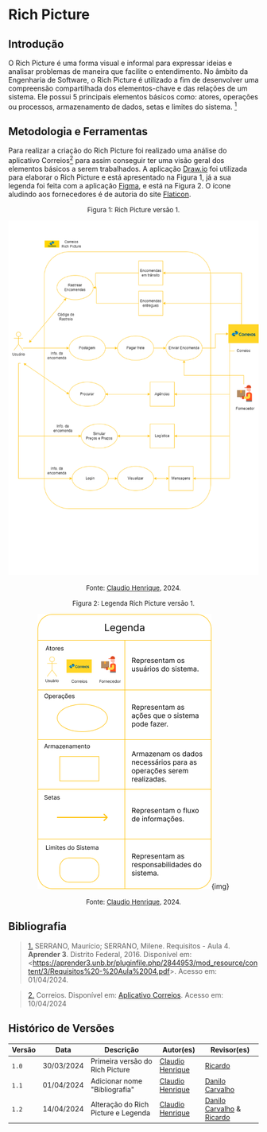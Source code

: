# Rich Picture

## Introdução
O Rich Picture é uma forma visual e informal para expressar ideias e analisar problemas de maneira que facilite o entendimento. No âmbito da Engenharia de Software, o Rich Picture é utilizado  a fim de desenvolver uma compreensão compartilhada dos elementos-chave e das relações de um sistema. Ele possui 5 principais elementos básicos como: atores, operações ou processos, armazenamento de dados, setas e limites do sistema. <a id="rp1" href="#ref1"><sup>1</sup></a> 

## Metodologia e Ferramentas
 Para realizar a criação do Rich Picture foi realizado uma análise do aplicativo Correios<a id="rp2" href="#ref2"><sup>2</sup></a> para assim conseguir ter uma visão geral dos elementos básicos a serem trabalhados.
 A aplicação [Draw.io](https://draw.io) foi utilizada para elaborar o Rich Picture e está apresentado na Figura 1, já a sua legenda foi feita com a aplicação [Figma](https://figma.com), e está na Figura 2. O ícone aludindo aos fornecedores é de autoria do site [Flaticon](https://www.flaticon.com/br/icone-gratis/entregador_2250322).

<font size="2"><p style="text-align: center">Figura 1: Rich Picture versão 1.</p></font>

![Richpicture](../assets/richpicture/Correios-RichPicture.png)

<font size="2"><p style="text-align: center">Fonte: [Claudio Henrique](https://github.com/claudiohsc), 2024.</p></font>

<font size="2"><p style="text-align: center">Figura 2: Legenda Rich Picture versão 1.</p></font>

<center markdown="1" class="img">

![LegendaRichpicturev1](../assets/richpicture/legenda-rich-picture-correios.png){img}

</center>

<font size="2"><p style="text-align: center">Fonte: [Claudio Henrique](https://github.com/claudiohsc), 2024.</p></font>

## Bibliografia

> <a id="ref1" href="#rp1">1.</a> SERRANO, Maurício; SERRANO, Milene. Requisitos - Aula 4. **Aprender 3**. Distrito Federal, 2016. Disponível em: <<https://aprender3.unb.br/pluginfile.php/2844953/mod_resource/content/3/Requisitos%20-%20Aula%2004.pdf>>. Acesso em: 01/04/2024.

> <a id="rp2" href="#ref2">2.</a> Correios. Disponível em: [Aplicativo Correios](https://play.google.com/store/apps/details?id=br.com.correios.preatendimento&hl=pt_BR&gl=US). Acesso em: 10/04/2024


## Histórico de Versões

Versão  | Data | Descrição | Autor(es) | Revisor(es)
-------- | ------ | ------ | ---------- | ----------
`1.0` | 30/03/2024 | Primeira versão do Rich Picture  | [Claudio Henrique](https://github.com/claudiohsc) | [Ricardo](https://www.github.com/avmricardo)
`1.1` | 01/04/2024 | Adicionar nome "Bibliografia"  | [Claudio Henrique](https://github.com/claudiohsc) | [Danilo Carvalho](https://github.com/Danilo-Carvalho-Antunes)
`1.2` | 14/04/2024 | Alteração do Rich Picture e Legenda  | [Claudio Henrique](https://github.com/claudiohsc) | [Danilo Carvalho](https://github.com/Danilo-Carvalho-Antunes) & [Ricardo](https://www.github.com/avmricardo)
